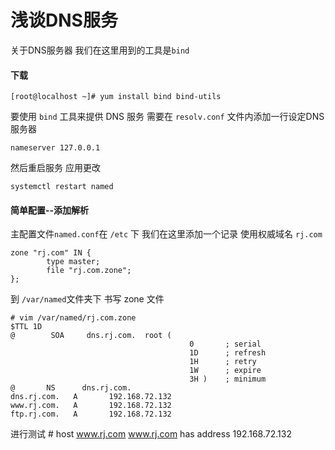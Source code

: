 # 浅谈DNS服务
关于DNS服务器  我们在这里用到的工具是` bind `
#### 下载
    [root@localhost ~]# yum install bind bind-utils

要使用 `bind` 工具来提供 DNS 服务  需要在 ` resolv.conf ` 文件内添加一行设定DNS服务器

    nameserver 127.0.0.1
 然后重启服务 应用更改

    systemctl restart named
#### 简单配置--添加解析
主配置文件` named.conf `在 `/etc` 下
我们在这里添加一个记录 使用权威域名 ` rj.com `

    zone "rj.com" IN {
            type master;
            file "rj.com.zone";
    };

到 ` /var/named `文件夹下 书写 zone 文件

    # vim /var/named/rj.com.zone
    $TTL 1D
    @        SOA     dns.rj.com.  root (
                                            0       ; serial
                                            1D      ; refresh
                                            1H      ; retry
                                            1W      ; expire
                                            3H )    ; minimum
    @       NS      dns.rj.com.
    dns.rj.com.   A       192.168.72.132
    www.rj.com.   A       192.168.72.132
    ftp.rj.com.   A       192.168.72.132


进行测试
    # host www.rj.com
    www.rj.com has address 192.168.72.132
